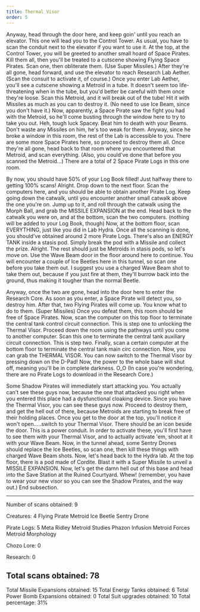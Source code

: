 ```yaml
---
title: Thermal Visor
order: 5
---
```




Anyway, head through the door here, and keep goin' until you reach an elevator.
This one will lead you to the Control Tower. As usual, you have to scan the
conduit next to the elevator if you want to use it. At the top, at the Control
Tower, you will be greeted to another small hoard of Space Pirates. Kill them
all, then you'll be treated to a cutscene showing Flying Space Pirates. Scan
one, then obliterate them. (Use Super Missiles.) After they're all gone, head
forward, and use the elevator to reach Research Lab Aether. (Scan the consuit
to activate it, of course.) Once you enter Lab Aether, you'll see a cutscene
showing a Metroid in a tube. It doesn't seem too life-threatening when in the
tube, but you'd better be careful with them once they're loose. Scan this
Metroid, and it will break out of the tube! Hit it with Missiles as much as you
can to destroy it. (No need to use Ice Beam, since you don't have it.) Now,
apparently, a Space Pirate saw the fight you had with the Metroid, so he'll
come busting through the window here to try to take you out. Heh, tough luck
Spacey. Beat him to death with your Beams. Don't waste any Missiles on him,
he's too weak for them. Anyway, since he broke a window in this room, the rest
of the Lab is accessible to you. There are some more Space Pirates here, so
proceed to destroy them all. Once they're all gone, head back to that room
where you encountered that Metroid, and scan everything. (Also, you could've
done that before you scanned the Metroid...) There are a total of 2 Space
Pirate Logs in this one room.

By now, you should have 50% of your Log Book filled! Just halfway there to
getting 100% scans! Alright. Drop down to the next floor. Scan the computers
here, and you should be able to obtain another Pirate Log. Keep going down the
catwalk, until you encounter another small catwalk above the one you're on.
Jump up to it, and roll through the catwalk using the Morph Ball, and grab the
MISSILE EXPANSION at the end. Head back to the catwalk you were on, and at the
bottom, scan the two computers. (nothing will be added to your Log Book,
though) Now, at the bottom floor, scan EVERYTHING, just like you did in Lab
Hydra. Once all the scanning is done, you should've obtained around 2 more
Pirate Logs. There's also an ENERGY TANK inside a stasis pod. Simply break the
pod with a Missile and collect the prize. Alright. The rest should just be
Metroids in stasis pods, so let's move on. Use the Wave Beam door in the floor
around here to continue. You will encounter a couple of Ice Beetles here in
this tunnel, so scan one before you take them out. I suggest you use a charged
Wave Beam shot to take them out, because if you just fire at them, they'll
burrow back into the ground, thus making it tougher than the normal Beetle.

Anyway, once the two are gone, head into the door here to enter the Research
Core. As soon as you enter, a Space Pirate will detect you, so destroy him.
After that, two Flying Pirates will come up. You know what to do to them.
(Super Missiles) Once you defeat them, this room should be free of Space
Pirates. Now, scan the computer on this top floor to terminate the central tank
control circuit connection. This is step one to unlocking the Thermal Visor.
Proceed down the room using the pathways until you come to another computer.
Scan this one to terminate the central tank auxiliary circuit connection. This
is step two. Finally, scan a certain computer at the bottom floor to terminate
the central tank main circ connection. Now, you can grab the THERMAL VISOR. You
can now switch to the Thermal Visor by pressing down on the D-Pad! Now, the
power to the whole base will shut off, meaning you'll be in complete darkness.
O_O (In case you're wondering, there are no Pirate Logs to download in the
Research Core.)

Some Shadow Pirates will immediately start attacking you. You actually can't
see these guys now, because the one that attacked you right when you entered
this place had a dysfunctional cloaking device. Since you have the Thermal
Visor, you can see these guys now. Proceed to destroy them, and get the hell
out of there, because Metroids are starting to break free of their holding
places. Once you get to the door at the top, you'll notice it won't
open.....switch to your Thermal Visor. There should be an icon beside the door.
This is a power conduit. In order to activate these, you'll first have to see
them with your Thermal Visor, and to actually activate 'em, shoot at it with
your Wave Beam. Now, in the tunnel ahead, some Sentry Drones should replace the
Ice Beetles, so scan one, then kill these things with charged Wave Beam shots.
Now, let's head back to the Hydra lab. At the top floor, there is a pod made of
Cordite. Blast it with a Super Missile to unveil a MISSILE EXPANSION. Now,
let's get the damn hell out of this base and head into the Save Station at the
Ruined Courtyard. Whew! (remember, you have to wear your new visor so you can
see the Shadow Pirates, and the way out.) End subsection.

-------------------------
Number of scans obtained: 9

Creatures: 4
Flying Pirate
Metroid
Ice Beetle
Sentry Drone

Pirate Logs: 5
Meta Ridley
Metroid Studies
Phazon Infusion
Metroid Forces
Metroid Morphology

Chozo Lore: 0

Research: 0

Total scans obtained: 78
-------------------------

Total Missile Expansions obtained: 15
Total Energy Tanks obtained: 6
Total Power Bomb Expansions obtained: 0
Total Suit upgrades obtained: 10
Total percentage: 31%


